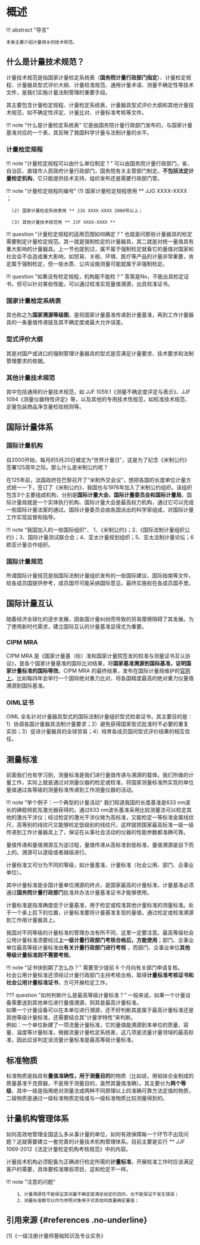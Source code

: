 # 概述

!!! abstract "导言"

    本章主要介绍计量相关的技术规范。     

## 什么是计量技术规范？

计量技术规范是指国家计量检定系统表（**国务院计量行政部门指定**）、计量检定规程、计量器具型式评价大纲、计量校准规范、通用计量术语、测量不确定性等技术文件，是我们实施计量法制管理的重要手段。

其主要包含计量检定规程、计量检定系统表、计量器具型式评价大纲和其他计量技术规范，如不确定性评定、计量比对、计量标准考核等文件。

!!! note "什么是计量检定系统表"
    它是由国务院计量行政部门发布的，与国家计量基准对应的一个表，其反映了我国科学计量与法制计量的水平。
    

### 计量检定规程

!!! note "计量检定规程可以由什么单位制定？"
     可以由国务院计量行政部门，省、自治区、直辖市人民政府计量行政部门，国务院有关主管部门制定。**不包括法定计量检定机构**，它只能提供技术支持，组织发布还是需要行政部门管。
     
!!! note "计量检定规程的编号"
      (1) 国家计量检定规程使用 ** JJG XXXX-XXXX ；  
      
      (2) 国家计量检定系统表用 ** JJG XXXX-XXXX 2000号以上；  
      
      (3) 其他计量技术规范用 ** JJF XXXX-XXXX **
!!! question "计量检定规程的适用范围如何确定？"
    也就是问那些计量器具的检定需要制定计量检定规范。其一就是强制检定的计量器具，其二就是对统一量值具有重大影响的计量器具。上一节也提到过，属不属于强制检定就看它的量值对国家和社会会不会造成重大影响，如贸易、关税、环境、医疗等产品的计量非常重要，肯定属于强制检定，但一些水质、公共设施测量可能就属于非强制检定。

!!! question "如果没有检定规程，机构能不能检？"
    答案是No，不能出具检定证书，但可以针对某些性能，可以通过校准实现量值溯源，出具校准证书。

### 国家计量检定系统表

其也称之为**国家溯源等级图**，是将国家计量基准传递到计量基准，再到工作计量器具的一条量值传递链及其不确定度或最大允许误差。

### 型式评价大纲
其是对国产或进口的强制管理计量器具的型式是否满足计量要求、技术要求和法制管理要求的依据。

### 其他计量技术规范

其中包括通用的计量技术规范，如 JJF 1059.1《测量不确定度评定与表示》、JJF 1094《测量仪器特性评定》等，以及其他的专用技术性规范，如校准技术规范、定量包装商品净含量检验规则等。

## 国际计量体系

### 国际计量机构

自2000开始，每月的5月20日被定为“世界计量日”，这是为了纪念《米制公约》签署125周年之际。那么什么是米制公约呢？

在125年前，法国政府在巴黎召开了“米制外交会议”，想把各国的长度单位计量方式统一一下，签订了《米制公约》，我国也与1976年加入了米制公约组织。该组织包含3个主要组成机构，分别是**国际计量大会、国际计量委员会和国际计量局**。国际计量局就是一个实体执行机构、国际计量大会是最高权力机构，通过它可以完成一些国际计量法案的通过。国际计量委员会由各国派出的科学家组成，对国际计量工作实现监督和指导。

!!! note "我国加入的一些国际组织"、
    1、《米制公约》；2、《国际法制计量组织公约》；3、国际计量测试联合会；4、亚太计量规划组织；5、亚太法制计量论坛；6欧亚计量合作组织。
    
### 国际计量规范

所谓国际计量规范是指国际法制计量组织发布的一些国际建议、国际指南等文件，给各成员国提供参考，成员国尽可能采纳国际意见，最终实施权在各成员国手里。

## 国际计量互认

随着经济全球化的逐步发展，因各国计量纠纷而导致的贸易摩擦阻碍了其发展。为了使用新时代需求，建立国际互认的计量基准显得尤为重要。

### CIPM MRA

CIPM MRA 是《国家计量基（标）准和国家计量院签发的校准与测量证书互认协议》，是各个国家计量基准的国际比对结果，将**国家基准溯源到国际基准，证明国家计量标准的国际等效**。CIPM  MRA 的最终结果，发布在国际计量局维护的[官网上](https://www.bipm.org/kcdb/)。比如每四年会举行一个国际绝对重力比对，将各国精度最高的绝对重力仪量值溯源到国际基准。

### OIML证书

OIML 全名针对计量器具型式的国际法制计量组织型式检查证书，其主要目的是：1）协调各国计量器具法制计量要求；2）避免获得国家型式批准时不必要的重复实验；3）促进计量器具的全球贸易；4）培育各成员国间型式评价结果的相互信任。

## 测量标准

前面我们也有学习到，测量标准是我们进行量值传递与溯源的载体。我们所做的计量工作，实际上就是通过对测量仪器的检定或校准，将国家测量标准所实现的单位量值通过各等级的测量标准传递到工作测量仪器的活动。

!!! note "举个例子：一个典型的计量活动"
      我们知道我国的长度基准是633 nm波长的碘稳频氦氖激光器获得的，通过633 nm波长基准采用比较测量法可以检定其他的激光干涉仪；经过检定的激光干涉仪做为高标准，又能检定一等标准金属线纹尺，高等别的线纹尺又能够检定低级别的线纹尺，这样就把国家最高标准一级一级传递到工作计量器具上了，保证在从事社会活动的仪器的性能参数都准确可靠。
     
量值传递和量值溯源互为逆过程，量值传递从高标准到低标准，量值溯源是自下而上的。溯源可以逐级或者越级进行。

计量标准又可分为不同的等级，如计量基准、计量标准（社会公用、部门、企事业单位）。

其中计量标准是全国计量单位溯源的终点，是国家最高的计量标准，计量基准必须通过**国务院计量行政部门**批准并办法计量基准证书才能够使用。

计量标准是指准确度低于计量基准，用于检定或校准其他计量标准的测量标准。处于一个承上启下的位置，计量标准要将计量基准复现的量值，通过检定或校准溯源到工作用计量器具上。  

我国对不同等级的计量标准的管理办法有所不同，这里一定要注意。最高等级社会公用计量标准须要经过**上一级计量行政部门考核合格后，方能使用**；部门、企事业单位最高等级计量标准由**有关计量行政部门进行考核**	，而部门、企事业单位**其他等级计量标准则不需要考核**。

!!! note "证书快到期了怎么办？"
     需要至少提前 6 个月向有关部门申请复核。  
     社会公用计量标准还须经过计量行政部门主持考核合格，取得**计量标准考核证书和社会公用计量标准证书**，方可开展检定工作。
     
??? question "如何判断什么是最高等级计量标准？"
     一般来说，如果一个计量设备需要送到其他单位进行量值溯源，则其是最高计量标准。  
     如果一个计量设备可以在本单位进行溯源，还不好判断其是属于最高计量标准还是其他等级计量标准，还需要结合其“计量学特性”来判断。  
     例如：一个单位新建了一项流量计量标准，它的量值能溯源到本单位的质量、容量、温度等计量标准，根据流量计量检定系统表，这几项是流量计量领域的最高标准，因此应该判定该流量计量标准是最高等级计量标准。

## 标准物质

标准物质是指具有**量值准确性，用于测量目的**的物质（比如说，用铂铱合金制成的质量基准千克原器，不是用于测量目的，虽然其量值准确）。其主要分为**两个等级**，其中一级是指用绝对测量法或两种不同原理以上的准确可靠方法定值的物质，二级物质是通过一级标准物质定级或与一级标准物质比较测量得到的。

## 计量机构管理体系

如何高效地管理全国这么多从事计量的单位，如何有效保障每一个环节不出现问题？这就需要建立一套完善的计量技术机构管理体系。目前主要是实行 ** JJF 1069-2012《法定计量检定机构考核规范》中的内容。  

计量技术机构必须配备为正确进行检定所需的**计量标准**，开展校准工作时应该满足客户的需要，具体要校准哪些项目，这和检定不一样。

!!! note "注意的问题" 			

		1、计量溯源性不能保证其测量不确定度满足给定的目的，也不能保证不发生错误；   
		2、测量标准都可以作为参照对象用于对其他同类量确定量值；  
		





## 引用来源 {#references .no-underline}
<div id="refer-anchor"></div>
 [1]《一级注册计量师基础知识及专业实务》  
